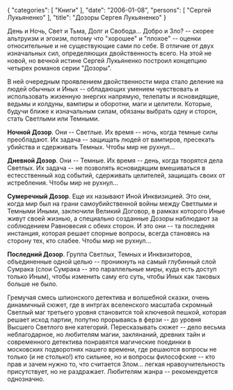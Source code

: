 {
   "categories": [
      "Книги"
   ],
   "date": "2006-01-08",
   "persons": [
      "Сергей Лукьяненко"
   ],
   "title": "Дозоры Сергея Лукьяненко"
}

День и Ночь, Свет и Тьма, Долг и Свобода... Добро и Зло? -- скорее альтруизм и эгоизм, потому что "хорошее" и "плохое" -- оценки относительные и не существующие сами по себе. В отличие от двух изначальных сил, определяющих двойственность всего. На этой не новой, но вечной истине Сергей Лукьяненко построил концепцию четырех романов серии "Дозоры".

В ней очередным проявлением двойственности мира стало деление на людей обычных и Иных -- обладающих умением чувствовать и использовать жизенную энергих напрямую, телепаты и ясновидящие, ведьмы и колдуны, вампиры и оборотни, маги и целители. Которые, будучи ближе к изначальным силам, обязаны выбрать одну и сторон, стать Светлыми или Темными.

**Ночной Дозор**. Они -- Светлые. Их время -- ночь, когда темные силы преобладают. Их задача -- защищать людей от вампиров, пресекать убийства и сдерживать Темных. Чтобы мир не рухнул...

**Дневной Дозор**. Они -- Темные. Их время -- день, когда творятся дела Светлых. Их задача -- не позволять ясновидящим вмешиваться в естесственный ход событий, сдерживать целителей, защищать своих от истребления. Чтобы мир не рухнул...

**Сумеречный Дозор**. Еще их называют Иной Инквизицией. Это они, когда мир был на грани самоубийственной войны между Светлыми и Темными Иными, заключили Великий Договор, в рамках которого Иные живут своей жизнью, а специально созданные Дозоры наблюдают за соблюдением Равновесия с обеих сторон. И это они -- та последняя инстанция, которая решает спорные вопросы, всегда становясь на сторону тех, кто слабее. Чтобы мир не рухнул...

**Последний Дозор**. Группа Светлых, Темных и Инквизиторов, объединенные одной целью -- проникнуть на самый глубинный слой Сумрака (слои Сумрака -- это параллельные миры, куда есть доступ только Иным), чтобы изменить саму его суть, чтобы Иных как таковых больше не было.

Гремучая смесь шпионского детектива и волшебной сказки, очень динамичный сюжет, где в интргах вселенского масштаба скромный Светлый маг третьего уровня становится той ключевой пешкой, которая решает исход партии, попутно прорываясь в ферзи -- до уровня Высшего Светлого вне категорий. Пересказывать сюжет -- дело весьма неблагодарное, но любителям магии, заклянаний, древних тайн и современного детектива понравятся магические поединки в московских подворотнях нашего времени, где решаются вопросы не только (и не столько!) кто сильнее, но и вопросы философские -- кто прав и зачем нужно то, что считается Злом... легкая нравоучительность присутствует, но не раздражает. Любителям жанра -- рекомендуется однозначно.
